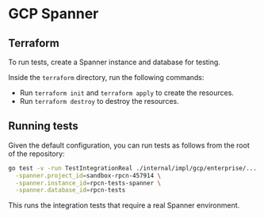 # GCP Spanner

## Terraform

To run tests, create a Spanner instance and database for testing.

Inside the `terraform` directory, run the following commands:

* Run `terraform init` and `terraform apply` to create the resources.
* Run `terraform destroy` to destroy the resources.

## Running tests

Given the default configuration, you can run tests as follows from the root of the repository:

```bash
go test -v -run TestIntegrationReal ./internal/impl/gcp/enterprise/... \
  -spanner.project_id=sandbox-rpcn-457914 \
  -spanner.instance_id=rpcn-tests-spanner \
  -spanner.database_id=rpcn-tests
```

This runs the integration tests that require a real Spanner environment.
